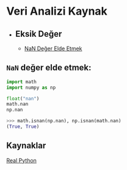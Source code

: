 # Veri Analizi Kaynak

<!-- TOC -->

- ## Eksik Değer
  - [NaN Değer Elde Etmek](##`NaN`-değer-elde-etmek:)

<!-- /TOC -->

## `NaN` değer elde etmek:

```python
import math
import numpy as np

float("nan")
math.nan
np.nan

>>> math.isnan(np.nan), np.isnan(math.nan)
(True, True)
```

## Kaynaklar

[Real Python](https://realpython.com/)
